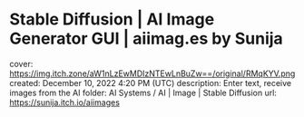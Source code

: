 # Stable Diffusion | AI Image Generator GUI | aiimag.es by Sunija

cover: https://img.itch.zone/aW1nLzEwMDIzNTEwLnBuZw==/original/RMqKYV.png
created: December 10, 2022 4:20 PM (UTC)
description: Enter text, receive images from the AI
folder: AI Systems / AI | Image | Stable Diffusion
url: https://sunija.itch.io/aiimages